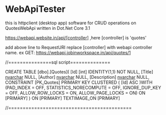 # WebApiTester
this is httpclient (desktop app) software for CRUD operations on QuotesWebApi written in Dot.Net Core 3.1

https://webapi.website.in/api/[controller] ,here [controller] is 'quotes' 

add above line to RequestURI replace [controller] with webapi controller name.
ex GET: https://webapi.jobinworkspace.in/api/quotes/1



//===============sql script==============

CREATE TABLE [dbo].[Quotes](
	[Id] [int] IDENTITY(1,1) NOT NULL,
	[Title] [nvarchar](max) NULL,
	[Author] [nvarchar](max) NULL,
	[Description] [nvarchar](max) NULL,
 CONSTRAINT [PK_Quotes] PRIMARY KEY CLUSTERED 
(
	[Id] ASC
)WITH (PAD_INDEX = OFF, STATISTICS_NORECOMPUTE = OFF, IGNORE_DUP_KEY = OFF, ALLOW_ROW_LOCKS = ON, ALLOW_PAGE_LOCKS = ON) ON [PRIMARY]
) ON [PRIMARY] TEXTIMAGE_ON [PRIMARY]

//===========================================
